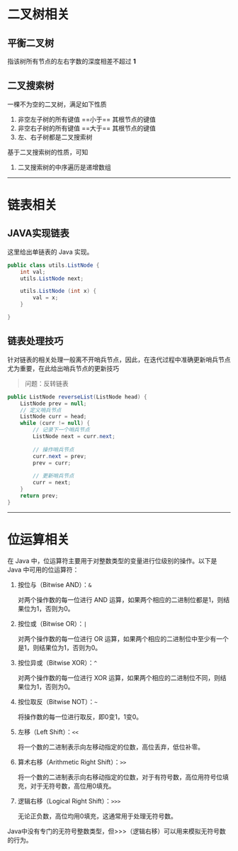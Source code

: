 # 二叉树相关

## 平衡二叉树

指该树所有节点的左右字数的深度相差不超过 **1**



## 二叉搜索树

一棵不为空的二叉树，满足如下性质

1. 非空左子树的所有键值 ==小于== 其根节点的键值
2. 非空右子树的所有键值 ==大于== 其根节点的键值
3. 左、右子树都是二叉搜索树 

基于二叉搜索树的性质，可知

1. 二叉搜索树的中序遍历是递增数组

---



# 链表相关

## JAVA实现链表

这里给出单链表的 Java 实现。

```java
public class utils.ListNode {
    int val;
    utils.ListNode next;

    utils.ListNode (int x) {
        val = x;
    }

}
```



## 链表处理技巧

针对链表的相关处理一般离不开哨兵节点，因此，在迭代过程中准确更新哨兵节点尤为重要，在此给出哨兵节点的更新技巧

> 问题：反转链表

```java
public ListNode reverseList(ListNode head) {
    ListNode prev = null;
    // 定义哨兵节点
    ListNode curr = head;
    while (curr != null) {
        // 记录下一个哨兵节点
        ListNode next = curr.next;
        
        // 操作哨兵节点
        curr.next = prev;
        prev = curr;
        
        // 更新哨兵节点
        curr = next;
    }
    return prev;
}
```

---



# 位运算相关

在 Java 中，位运算符主要用于对整数类型的变量进行位级别的操作。以下是 Java 中可用的位运算符：

1. 按位与（Bitwise AND）：`&`

   对两个操作数的每一位进行 AND 运算，如果两个相应的二进制位都是1，则结果位为1，否则为0。

2. 按位或（Bitwise OR）：`|`

   对两个操作数的每一位进行 OR 运算，如果两个相应的二进制位中至少有一个是1，则结果位为1，否则为0。

3. 按位异或（Bitwise XOR）：`^`

   对两个操作数的每一位进行 XOR 运算，如果两个相应的二进制位不同，则结果位为1，否则为0。

4. 按位取反（Bitwise NOT）：`~`

   将操作数的每一位进行取反，即0变1，1变0。

5. 左移（Left Shift）：`<<`

   将一个数的二进制表示向左移动指定的位数，高位丢弃，低位补零。

6. 算术右移（Arithmetic Right Shift）：`>>`

   将一个数的二进制表示向右移动指定的位数，对于有符号数，高位用符号位填充，对于无符号数，高位用0填充。

7. 逻辑右移（Logical Right Shift）：`>>>`

   无论正负数，高位均用0填充，这通常用于处理无符号数。

Java中没有专门的无符号整数类型，但>>>（逻辑右移）可以用来模拟无符号数的行为。



